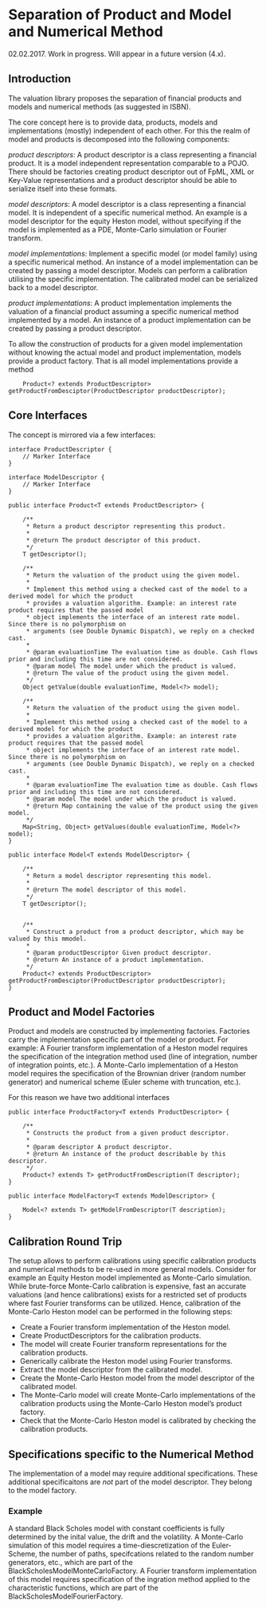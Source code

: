 # Separation of Product and Model and Numerical Method
02.02.2017. Work in progress. Will appear in a future version (4.x).

## Introduction
The valuation library proposes the separation of financial products and models and numerical methods (as suggested in ISBN).

The core concept here is to provide data, products, models and implementations (mostly) independent of each other. For this the realm of model and products is decomposed into the following components:

*product descriptors*: A product descriptor is a class representing a financial product. It is a model independent representation comparable to a POJO. There should be factories creating product descriptor out of FpML, XML or Key-Value representations and a product descriptor should be able to serialize itself into these formats.

*model descriptors*: A model descriptor is a class representing a financial model. It is independent of a specific numerical method. An example is a model descriptor for the equity Heston model, without specifying if the model is implemented as a PDE, Monte-Carlo simulation or Fourier transform.

*model implementations*: Implement a specific model (or model family) using a specific numerical method. An instance of a model implementation can be created by passing a model descriptor. Models can perform a calibration utilising the specific implementation. The calibrated model can be serialized back to a model descriptor.

*product implementations*: A product implementation implements the valuation of a financial product assuming a specific numerical method implemented by a model. An instance of a product implementation can be created by passing a product descriptor.

To allow the construction of products for a given model implementation without knowing the actual model and product implementation, models provide a product factory. That is all model implementations provide a method

```
	Product<? extends ProductDescriptor> getProductFromDesciptor(ProductDescriptor productDescriptor);
```

## Core Interfaces
The concept is mirrored via a few interfaces:

```
interface ProductDescriptor {
	// Marker Interface
}
```
```
interface ModelDescriptor {
	// Marker Interface
}
```
```
public interface Product<T extends ProductDescriptor> {

	/**
	 * Return a product descriptor representing this product.
	 * 
	 * @return The product descriptor of this product.
	 */
	T getDescriptor();

	/**
	 * Return the valuation of the product using the given model.
	 * 
	 * Implement this method using a checked cast of the model to a derived model for which the product
	 * provides a valuation algorithm. Example: an interest rate product requires that the passed model
	 * object implements the interface of an interest rate model. Since there is no polymorphism on
	 * arguments (see Double Dynamic Dispatch), we reply on a checked cast.
	 * 
	 * @param evaluationTime The evaluation time as double. Cash flows prior and including this time are not considered.
	 * @param model The model under which the product is valued.
	 * @return The value of the product using the given model.
	 */
	Object getValue(double evaluationTime, Model<?> model);

	/**
	 * Return the valuation of the product using the given model.
	 * 
	 * Implement this method using a checked cast of the model to a derived model for which the product
	 * provides a valuation algorithm. Example: an interest rate product requires that the passed model
	 * object implements the interface of an interest rate model. Since there is no polymorphism on
	 * arguments (see Double Dynamic Dispatch), we reply on a checked cast.
	 * 
	 * @param evaluationTime The evaluation time as double. Cash flows prior and including this time are not considered.
	 * @param model The model under which the product is valued.
	 * @return Map containing the value of the product using the given model.
	 */
	Map<String, Object> getValues(double evaluationTime, Model<?> model);
}
```
```
public interface Model<T extends ModelDescriptor> {

	/**
	 * Return a model descriptor representing this model.
	 * 
	 * @return The model descriptor of this model.
	 */
	T getDescriptor();
	

	/**
	 * Construct a product from a product descriptor, which may be valued by this mmodel.
	 * 
	 * @param productDescriptor Given product descriptor.
	 * @return An instance of a product implementation.
	 */
	Product<? extends ProductDescriptor> getProductFromDesciptor(ProductDescriptor productDescriptor);
}
```

## Product and Model Factories
Product and models are constructed by implementing factories. Factories carry the implementation specific part of the model or product. For example: A Fourier transform implementation of a Heston model requires the specification of the integration method used (line of integration, number of integration points, etc.). A Monte-Carlo implementation of a Heston model requires the specification of the Brownian driver (random number generator) and numerical scheme (Euler scheme with truncation, etc.).

For this reason we have two additional interfaces

```
public interface ProductFactory<T extends ProductDescriptor> {

	/**
	 * Constructs the product from a given product descriptor.
	 * 
	 * @param descriptor A product descriptor.
	 * @return An instance of the product describable by this descriptor.
	 */
	Product<? extends T> getProductFromDescription(T descriptor);
}
```
```
public interface ModelFactory<T extends ModelDescriptor> {

	Model<? extends T> getModelFromDescriptor(T description);
}
```

## Calibration Round Trip
The setup allows to perform calibrations using specific calibration products and numerical methods to be re-used in more general models. Consider for example an Equity Heston model implemented as Monte-Carlo simulation. While brute-force Monte-Carlo calibration is expensive, fast an accurate valuations (and hence calibrations) exists for a restricted set of products where fast Fourier transforms can be utilized. Hence, calibration of the Monte-Carlo Heston model can be performed in the following steps:

* Create a Fourier transform implementation of the Heston model.
* Create ProductDescriptors for the calibration products.
* The model will create Fourier transform representations for the calibration products.
* Generically calibrate the Heston model using Fourier transforms.
* Extract the model descriptor from the calibrated model.
* Create the Monte-Carlo Heston model from the model descriptor of the calibrated model.
* The Monte-Carlo model will create Monte-Carlo implementations of the calibration products using the Monte-Carlo Heston model’s product factory.
* Check that the Monte-Carlo Heston model is calibrated by checking the calibration products.

## Specifications specific to the Numerical Method

The implementation of a model may require additional specifications.
These additional specificaitons are *not* part of the model descriptor. They belong to the model factory.

### Example

A standard Black Scholes model with constant coefficients is fully determined by the inital value, the drift and the volatility.
A Monte-Carlo simulation of this model requires a time-diescretization of the Euler-Scheme, the number of paths, specifcations related to the random number generators, etc., which are part of the BlackScholesModelMonteCarloFactory.
A Fourier transform implementation of this model requires specification of the ingration method applied to the characteristic functions, which are part of the BlackScholesModelFourierFactory.

